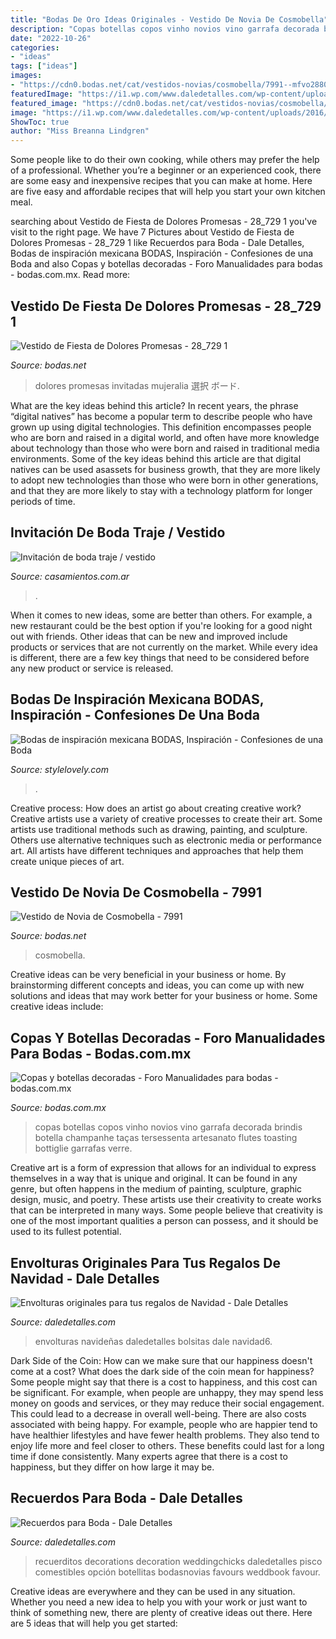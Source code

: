```yaml
---
title: "Bodas De Oro Ideas Originales - Vestido De Novia De Cosmobella"
description: "Copas botellas copos vinho novios vino garrafa decorada brindis botella champanhe taças tersessenta artesanato flutes toasting bottiglie garrafas verre"
date: "2022-10-26"
categories:
- "ideas"
tags: ["ideas"]
images:
- "https://cdn0.bodas.net/cat/vestidos-novias/cosmobella/7991--mfvo288053.jpg"
featuredImage: "https://i1.wp.com/www.daledetalles.com/wp-content/uploads/2016/11/ideas-para-bolsas-de-navidad6.jpg?resize=600%2C450"
featured_image: "https://cdn0.bodas.net/cat/vestidos-novias/cosmobella/7991--mfvo288053.jpg"
image: "https://i1.wp.com/www.daledetalles.com/wp-content/uploads/2016/11/ideas-para-bolsas-de-navidad6.jpg?resize=600%2C450"
ShowToc: true
author: "Miss Breanna Lindgren"
---
```



Some people like to do their own cooking, while others may prefer the help of a professional. Whether you’re a beginner or an experienced cook, there are some easy and inexpensive recipes that you can make at home. Here are five easy and affordable recipes that will help you start your own kitchen meal.

	

		
searching about Vestido de Fiesta de Dolores Promesas - 28_729 1 you've visit to the right page. We have 7 Pictures about Vestido de Fiesta de Dolores Promesas - 28_729 1 like Recuerdos para Boda - Dale Detalles, Bodas de inspiración mexicana BODAS, Inspiración - Confesiones de una Boda and also Copas y botellas decoradas - Foro Manualidades para bodas - bodas.com.mx. Read more:
		
    
## Vestido De Fiesta De Dolores Promesas - 28_729 1

<img loading=lazy src="https://cdn0.bodas.net/cat/vestidos-fiesta/dolores-promesas/28-729-1--mfvo64394.jpg" onerror="this.onerror=null;this.src='https://tse4.mm.bing.net/th?id=OIP.VgPRzdmEyc60EErFjFxGOQHaLH&amp;pid=15.1';" alt="Vestido de Fiesta de Dolores Promesas - 28_729 1">

_Source: bodas.net_

>dolores promesas invitadas mujeralia 選択 ボード. 

	

What are the key ideas behind this article?
In recent years, the phrase “digital natives” has become a popular term to describe people who have grown up using digital technologies. This definition encompasses people who are born and raised in a digital world, and often have more knowledge about technology than those who were born and raised in traditional media environments. Some of the key ideas behind this article are that digital natives can be used asassets for business growth, that they are more likely to adopt new technologies than those who were born in other generations, and that they are more likely to stay with a technology platform for longer periods of time.

    
## Invitación De Boda Traje / Vestido

<img loading=lazy src="https://cdn0.casamientos.com.ar/usr/2/1/1/0/cfb_202231.jpg" onerror="this.onerror=null;this.src='https://tse1.mm.bing.net/th?id=OIP.X-z5i0FbXS177g7tDqQMtgHaHa&amp;pid=15.1';" alt="Invitación de boda traje / vestido">

_Source: casamientos.com.ar_

>. 

	

When it comes to new ideas, some are better than others. For example, a new restaurant could be the best option if you're looking for a good night out with friends. Other ideas that can be new and improved include products or services that are not currently on the market. While every idea is different, there are a few key things that need to be considered before any new product or service is released.

    
## Bodas De Inspiración Mexicana BODAS, Inspiración - Confesiones De Una Boda

<img loading=lazy src="http://stylelovely.com/wp-content/uploads/confesionesdeunaboda/2015/01/ideas_boda_blog_136.jpg" onerror="this.onerror=null;this.src='https://tse3.mm.bing.net/th?id=OIP.gaG9OKvhrpUu8m7JJGTL5wHaKH&amp;pid=15.1';" alt="Bodas de inspiración mexicana BODAS, Inspiración - Confesiones de una Boda">

_Source: stylelovely.com_

>. 

	

Creative process: How does an artist go about creating creative work?
Creative artists use a variety of creative processes to create their art. Some artists use traditional methods such as drawing, painting, and sculpture. Others use alternative techniques such as electronic media or performance art. All artists have different techniques and approaches that help them create unique pieces of art.

    
## Vestido De Novia De Cosmobella - 7991

<img loading=lazy src="https://cdn0.bodas.net/cat/vestidos-novias/cosmobella/7991--mfvo288053.jpg" onerror="this.onerror=null;this.src='https://tse4.mm.bing.net/th?id=OIP.U6J-JdcW8hgB6vNOIEkXwgHaKC&amp;pid=15.1';" alt="Vestido de Novia de Cosmobella - 7991">

_Source: bodas.net_

>cosmobella. 

	

Creative ideas can be very beneficial in your business or home. By brainstorming different concepts and ideas, you can come up with new solutions and ideas that may work better for your business or home. Some creative ideas include:

    
## Copas Y Botellas Decoradas - Foro Manualidades Para Bodas - Bodas.com.mx

<img loading=lazy src="https://cdn0.bodas.com.mx/usr/9/7/7/0/cfb_474504.jpg" onerror="this.onerror=null;this.src='https://tse3.mm.bing.net/th?id=OIP.n00kBkujgg-ZHG-20_xNogHaJ5&amp;pid=15.1';" alt="Copas y botellas decoradas - Foro Manualidades para bodas - bodas.com.mx">

_Source: bodas.com.mx_

>copas botellas copos vinho novios vino garrafa decorada brindis botella champanhe taças tersessenta artesanato flutes toasting bottiglie garrafas verre. 

	

Creative art is a form of expression that allows for an individual to express themselves in a way that is unique and original. It can be found in any genre, but often happens in the medium of painting, sculpture, graphic design, music, and poetry. These artists use their creativity to create works that can be interpreted in many ways. Some people believe that creativity is one of the most important qualities a person can possess, and it should be used to its fullest potential.

    
## Envolturas Originales Para Tus Regalos De Navidad - Dale Detalles

<img loading=lazy src="https://i1.wp.com/www.daledetalles.com/wp-content/uploads/2016/11/ideas-para-bolsas-de-navidad6.jpg?resize=600%2C450" onerror="this.onerror=null;this.src='https://tse1.mm.bing.net/th?id=OIP.4JXQ3IAULDR3O47m5ZDuDgHaFj&amp;pid=15.1';" alt="Envolturas originales para tus regalos de Navidad - Dale Detalles">

_Source: daledetalles.com_

>envolturas navideñas daledetalles bolsitas dale navidad6. 

	

Dark Side of the Coin: How can we make sure that our happiness doesn't come at a cost?
What does the dark side of the coin mean for happiness?
Some people might say that there is a cost to happiness, and this cost can be significant. For example, when people are unhappy, they may spend less money on goods and services, or they may reduce their social engagement. This could lead to a decrease in overall well-being.
There are also costs associated with being happy. For example, people who are happier tend to have healthier lifestyles and have fewer health problems. They also tend to enjoy life more and feel closer to others. These benefits could last for a long time if done consistently.
Many experts agree that there is a cost to happiness, but they differ on how large it may be.

    
## Recuerdos Para Boda - Dale Detalles

<img loading=lazy src="https://i0.wp.com/www.daledetalles.com/wp-content/uploads/2016/07/recuerdos-para-boda18.jpg?resize=500%2C667" onerror="this.onerror=null;this.src='https://tse3.mm.bing.net/th?id=OIP.95GjR7p2a0g57jTTDFK1BAHaJ4&amp;pid=15.1';" alt="Recuerdos para Boda - Dale Detalles">

_Source: daledetalles.com_

>recuerditos decorations decoration weddingchicks daledetalles pisco comestibles opción botellitas bodasnovias favours weddbook favour. 

	

Creative ideas are everywhere and they can be used in any situation. Whether you need a new idea to help you with your work or just want to think of something new, there are plenty of creative ideas out there. Here are 5 ideas that will help you get started: 

